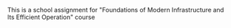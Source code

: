 This is a school assignment for "Foundations of Modern Infrastructure and Its Efficient Operation" course
